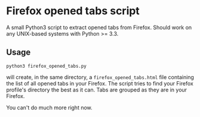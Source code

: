 Firefox opened tabs script
==========================

A small Python3 script to extract opened tabs from Firefox.
Should work on any UNIX-based systems with Python >= 3.3.


Usage
-----

    python3 firefox_opened_tabs.py

will create, in the same directory, a `firefox_opened_tabs.html` file containing
the list of all opened tabs in your Firefox. The script tries to find
your Firefox profile's directory the best as it can. Tabs are grouped as they
are in your Firefox.

You can't do much more right now.
